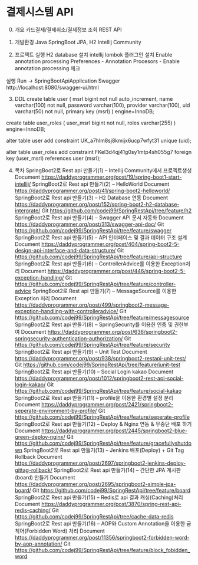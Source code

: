 # 결제시스템 API

0. 개요
카드결제/결제취소/결제정보 조회 REST API

1. 개발환경
Java
SpringBoot
JPA, H2
Intellij Community

2. 프로젝트 실행
H2 database 설치
intellij lombok 플러그인 설치
Enable annotation processing
Preferences - Annotation Procesors - Enable annotation processing 체크

실행
Run -> SpringBootApiApplication
Swagger
http://localhost:8080/swagger-ui.html

3. DDL
create table user ( msrl bigint not null auto_increment, name varchar(100) not null, password varchar(100), provider varchar(100), uid varchar(50) not null, primary key (msrl) ) engine=InnoDB;

create table user_roles ( user_msrl bigint not null, roles varchar(255) ) engine=InnoDB;

alter table user add constraint UK_a7hlm8sj8kmijx6ucp7wfyt31 unique (uid);

alter table user_roles add constraint FKel3d4qj41g0sy1mtp4sh055g7 foreign key (user_msrl) references user (msrl);

4. 목차
SpringBoot2로 Rest api 만들기(1) – Intellij Community에서 프로젝트생성
Document
https://daddyprogrammer.org/post/19/spring-boot1-start-intellij/
SpringBoot2로 Rest api 만들기(2) – HelloWorld
Document
https://daddyprogrammer.org/post/41/spring-boot2-helloworld/
SpringBoot2로 Rest api 만들기(3) – H2 Database 연동
Document
https://daddyprogrammer.org/post/152/spring-boot2-h2-database-intergrate/
Git
https://github.com/codej99/SpringRestApi/tree/feature/h2
SpringBoot2로 Rest api 만들기(4) – Swagger API 문서 자동화
Document
https://daddyprogrammer.org/post/313/swagger-api-doc/
Git
https://github.com/codej99/SpringRestApi/tree/feature/swagger
SpringBoot2로 Rest api 만들기(5) – API 인터페이스 및 결과 데이터 구조 설계
Document
https://daddyprogrammer.org/post/404/spring-boot2-5-design-api-interface-and-data-structure/
Git
https://github.com/codej99/SpringRestApi/tree/feature/api-structure
SpringBoot2로 Rest api 만들기(6) – ControllerAdvice를 이용한 Exception처리
Document
https://daddyprogrammer.org/post/446/spring-boot2-5-exception-handling/
Git
https://github.com/codej99/SpringRestApi/tree/feature/controller-advice
SpringBoot2로 Rest api 만들기(7) – MessageSource를 이용한 Exception 처리
Document
https://daddyprogrammer.org/post/499/springboot2-message-exception-handling-with-controlleradvice/
Git
https://github.com/codej99/SpringRestApi/tree/feature/messagesource
SpringBoot2로 Rest api 만들기(8) – SpringSecurity를 이용한 인증 및 권한부여
Document
https://daddyprogrammer.org/post/636/springboot2-springsecurity-authentication-authorization/
Git
https://github.com/codej99/SpringRestApi/tree/feature/security
SpringBoot2로 Rest api 만들기(9) – Unit Test
Document
https://daddyprogrammer.org/post/938/springboot2-restapi-unit-test/
Git
https://github.com/codej99/SpringRestApi/tree/feature/junit-test
SpringBoot2로 Rest api 만들기(10) – Social Login kakao
Document
https://daddyprogrammer.org/post/1012/springboot2-rest-api-social-login-kakao/
Git
https://github.com/codej99/SpringRestApi/tree/feature/social-kakao
SpringBoot2로 Rest api 만들기(11) – profile을 이용한 환경별 설정 분리
Document
https://daddyprogrammer.org/post/2421/springboot2-seperate-environment-by-profile/
Git
https://github.com/codej99/SpringRestApi/tree/feature/seperate-profile
SpringBoot2로 Rest api 만들기(12) – Deploy & Nginx 연동 & 무중단 배포 하기
Document
https://daddyprogrammer.org/post/2445/springboot2-blue-green-deploy-nginx/
Git
https://github.com/codej99/SpringRestApi/tree/feature/gracefullyshutdown
SpringBoot2로 Rest api 만들기(13) – Jenkins 배포(Deploy) + Git Tag Rollback
Document
https://daddyprogrammer.org/post/2697/springboot2-jenkins-deploy-gittag-rollback/
SpringBoot2로 Rest api 만들기(14) – 간단한 JPA 게시판(board) 만들기
Document
https://daddyprogrammer.org/post/2695/springboot2-simple-jpa-board/
Git
https://github.com/codej99/SpringRestApi/tree/feature/board
SpringBoot2로 Rest api 만들기(15) – Redis로 api 결과 캐싱(Caching)처리
Document
https://daddyprogrammer.org/post/3870/spring-rest-api-redis-caching/
Git
https://github.com/codej99/SpringRestApi/tree/cache-data-redis
SpringBoot2로 Rest api 만들기(16) – AOP와 Custom Annotation을 이용한 금칙어(Forbidden Word) 처리
Document
https://daddyprogrammer.org/post/11356/springboot2-forbidden-word-by-aop-annotation/
Git
https://github.com/codej99/SpringRestApi/tree/feature/block_fobidden_word
